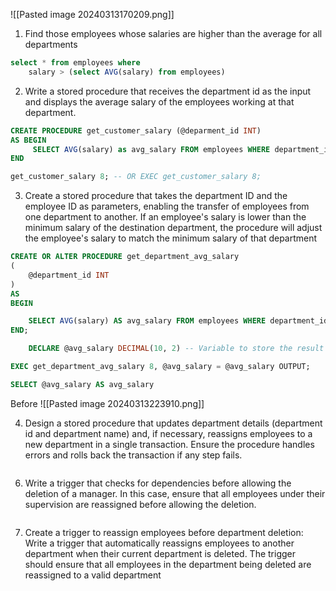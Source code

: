 ![[Pasted image 20240313170209.png]]

1. Find those employees whose salaries are higher than the average for all departments
```sql
select * from employees where 
    salary > (select AVG(salary) from employees)
```


2. Write a stored procedure that receives the department id as the input and displays the average salary of the employees working at that department.
```sql
CREATE PROCEDURE get_customer_salary (@deparment_id INT)
AS BEGIN
	 SELECT AVG(salary) as avg_salary FROM employees WHERE department_id = @deparment_id;
END

get_customer_salary 8; -- OR EXEC get_customer_salary 8;
```

   
3. Create a stored procedure that takes the department ID and the employee ID as parameters, enabling the transfer of employees from one department to another. If an employee's salary is lower than the minimum salary of the destination department, the procedure will adjust the employee's salary to match the minimum salary of that department
```sql
CREATE OR ALTER PROCEDURE get_department_avg_salary
(
    @department_id INT
)
AS 
BEGIN

    SELECT AVG(salary) AS avg_salary FROM employees WHERE department_id = @department_id;
END;

	DECLARE @avg_salary DECIMAL(10, 2) -- Variable to store the result

EXEC get_department_avg_salary 8, @avg_salary = @avg_salary OUTPUT;

SELECT @avg_salary AS avg_salary
```
Before
![[Pasted image 20240313223910.png]]


4. Design a stored procedure that updates department details (department id and department name) and, if necessary, reassigns employees to a new department in a single transaction. Ensure the procedure handles errors and rolls back the transaction if any step fails.
```sql

```


6. Write a trigger that checks for dependencies before allowing the deletion of a manager. In this case, ensure that all employees under their supervision are reassigned before allowing the deletion.
```sql

```


7. Create a trigger to reassign employees before department deletion: Write a trigger that automatically reassigns employees to another department when their current department is deleted. The trigger should ensure that all employees in the department being deleted are reassigned to a valid department
```sql

```

